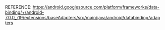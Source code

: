 REFERENCE:
https://android.googlesource.com/platform/frameworks/data-binding/+/android-7.0.0_r19/extensions/baseAdapters/src/main/java/android/databinding/adapters
